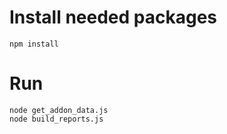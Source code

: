 Install needed packages
=======================

```
npm install
```

Run
===

```
node get_addon_data.js
node build_reports.js
```
